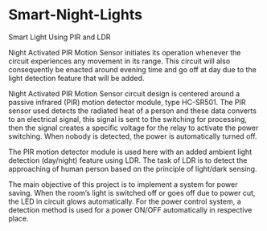 # Smart-Night-Lights
Smart Light Using PIR and LDR


Night Activated PIR Motion Sensor initiates its operation whenever the circuit experiences any movement in its range. This circuit will also consequently be enacted around evening time and go off at day due to the light detection feature that will be added.

Night Activated PIR Motion Sensor circuit design is centered around a passive infrared (PIR) motion detector module, type HC-SR501. The PIR sensor used detects the radiated heat of a person and these data converts to an electrical signal, this signal is sent to the switching for processing, then the signal creates a specific voltage for the relay to activate the power switching. When nobody is detected, the power is automatically turned off.

The PIR motion detector module is used here with an added ambient light detection (day/night) feature using LDR. The task of LDR is to detect the approaching of human person based on the principle of light/dark sensing.

The main objective of this project is to implement a system for power saving. When the room’s light is switched off or goes off due to power cut, the LED in circuit glows automatically. For the power control system, a detection method is used for a power ON/OFF automatically in respective place.
